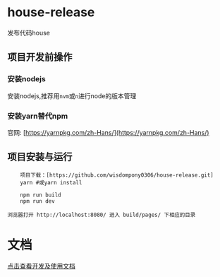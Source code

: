 # house-release
发布代码house

## 项目开发前操作
### 安装nodejs
安装nodejs,推荐用`nvm`或`n`进行node的版本管理

### 安装yarn替代npm
官网: [https://yarnpkg.com/zh-Hans/](https://yarnpkg.com/zh-Hans/)

## 项目安装与运行

```
    项目下载：[https://github.com/wisdompony0306/house-release.git]
    yarn #或yarn install
    
    npm run build
    npm run dev
    
浏览器打开 http://localhost:8080/ 进入 build/pages/ 下相应的目录
```

# 文档

[点击查看开发及使用文档](http://localhost:4000/app%E5%8F%91%E5%B8%83%E9%87%8D%E6%9E%84/)
